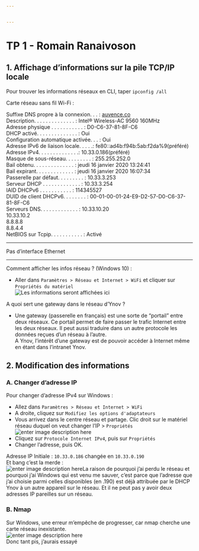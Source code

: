 ```yaml
---


---
```


<h1 id="tp-1---romain-ranaivoson"><strong>TP 1</strong> - Romain Ranaivoson</h1>
<h2 id="affichage-dinformations-sur-la-pile-tcpip-locale">1. Affichage d’informations sur la pile TCP/IP locale</h2>
<p>Pour trouver les informations réseaux en CLI, taper <code>ipconfig /all</code></p>
<p>Carte réseau sans fil Wi-Fi :</p>
<p>Suffixe DNS propre à la connexion. . . : <a href="http://auvence.co">auvence.co</a><br>
Description. . . . . . . . . . . . . . : Intel® Wireless-AC 9560 160MHz<br>
Adresse physique . . . . . . . . . . . : D0-C6-37-81-8F-C6<br>
DHCP activé. . . . . . . . . . . . . . : Oui<br>
Configuration automatique activée. . . : Oui<br>
Adresse IPv6 de liaison locale. . . . .: fe80::ad4b:f94b:5ab:f2da%9(préféré)<br>
Adresse IPv4. . . . . . . . . . . . . .: 10.33.0.186(préféré)<br>
Masque de sous-réseau. . . . . . . . . : 255.255.252.0<br>
Bail obtenu. . . . . . . . . . . . . . : jeudi 16 janvier 2020 13:24:41<br>
Bail expirant. . . . . . . . . . . . . : jeudi 16 janvier 2020 16:07:34<br>
Passerelle par défaut. . . . . . . . . : 10.33.3.253<br>
Serveur DHCP . . . . . . . . . . . . . : 10.33.3.254<br>
IAID DHCPv6 . . . . . . . . . . . : 114345527<br>
DUID de client DHCPv6. . . . . . . . : 00-01-00-01-24-E9-D2-57-D0-C6-37-81-8F-C6<br>
Serveurs DNS. . .  . . . . . . . . . . : 10.33.10.20<br>
10.33.10.2<br>
8.8.8.8<br>
8.8.4.4<br>
NetBIOS sur Tcpip. . . . . . . . . . . : Activé</p>
<hr>
<p>Pas d’interface Ethernet</p>
<hr>
<p>Comment afficher les infos réseau ? (Windows 10) :</p>
<ul>
<li>Aller dans <code>Paramètres &gt; Réseau et Internet &gt; WiFi</code> et cliquer sur <code>Propriétés du matériel</code><br>
<img src="https://i.imgur.com/aOaHLtr.png" alt="Les informations seront affichées ici"></li>
</ul>
<p>A quoi sert une gateway dans le réseau d’Ynov ?</p>
<ul>
<li>Une gateway (passerelle en français) est une sorte de “portail” entre deux réseaux. Ce portail permet de faire passer le trafic Internet entre les deux réseaux.  Il peut aussi traduire dans un autre protocole les données reçues d’un réseau à l’autre.<br>
A Ynov, l’intérêt d’une gateway est de pouvoir accéder à Internet même en étant dans l’intranet Ynov.</li>
</ul>
<h2 id="modification-des-informations">2. Modification des informations</h2>
<h3 id="a.-changer-dadresse-ip">A. Changer d’adresse IP</h3>
<p>Pour changer d’adresse IPv4 sur Windows :</p>
<ul>
<li>Allez dans <code>Paramètres &gt; Réseau et Internet &gt; WiFi</code></li>
<li>A droite, cliquez sur <code>Modifiez les options d'adaptateurs</code></li>
<li>Vous arrivez dans le centre réseau et partage. Clic droit sur le matériel réseau duquel on veut changer l’IP &gt; <code>Propriétés</code><br>
<img src="https://i.imgur.com/d40knqi.png" alt="enter image description here"></li>
<li>Cliquez sur <code>Protocole Internet IPv4</code>, puis sur <code>Propriétés</code></li>
<li>Changer l’adresse, puis OK.</li>
</ul>
<p>Adresse IP Initiale : <code>10.33.0.186</code> changée en <code>10.33.0.190</code><br>
Et bang c’est la merde :<br>
<img src="https://i.imgur.com/SY4isZ4.png" alt="enter image description here">La raison de pourquoi j’ai perdu le réseau et pourquoi j’ai Windows qui est venu me sauver, c’est parce que l’adresse que j’ai choisie parmi celles disponibles (en .190) est déjà attribuée par le DHCP Ynov à un autre appareil sur le réseau. Et il ne peut pas y avoir deux adresses IP pareilles sur un réseau.</p>
<h3 id="b.-nmap">B. Nmap</h3>
<p>Sur Windows, une erreur m’empêche de progresser, car nmap cherche une carte réseau inexistante.<br>
<img src="https://i.imgur.com/firV5t6.png" alt="enter image description here"><br>
Donc tant pis, j’aurais essayé</p>

